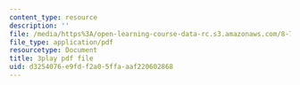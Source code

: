 ```yaml
---
content_type: resource
description: ''
file: /media/https%3A/open-learning-course-data-rc.s3.amazonaws.com/8-701-introduction-to-nuclear-and-particle-physics-fall-2020/d3254076e9fdf2a05ffaaaf220602868_RFiXkal1vfM.pdf
file_type: application/pdf
resourcetype: Document
title: 3play pdf file
uid: d3254076-e9fd-f2a0-5ffa-aaf220602868
---
```

